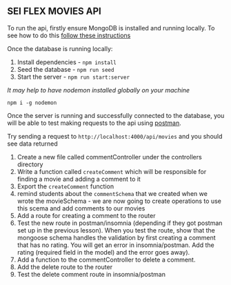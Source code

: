## SEI FLEX MOVIES API

To run the api, firstly ensure MongoDB is installed and running locally. To see how to do this [follow these instructions]('https://docs.mongodb.com/manual/installation/)

Once the database is running locally:

1. Install dependencies - `npm install`
2. Seed the database - `npm run seed`
3. Start the server - `npm run start:server`

<em>It may help to have nodemon installed globally on your machine</em>

`npm i -g nodemon`

Once the server is running and successfully connected to the database, you will be able to test making requests to the api using [postman]('https://www.postman.com/downloads/).

Try sending a request to `http://localhost:4000/api/movies` and you should see data returned

1. Create a new file called commentController under the controllers directory
2. Write a function called `createComment` which will be responsible for finding a movie and adding a comment to it
3. Export the `createComment` function
4. remind students about the `commentSchema` that we created when we wrote the movieSchema - we are now going to create operations to use this scema and add comments to our movies
5. Add a route for creating a comment to the router
6. Test the new route in postman/insomnia (depending if they got postman set up in the previous lesson). When you test the route, show that the mongoose schema handles the validation by first creating a comment that has no rating. You will get an error in insomnia/postman. Add the rating (required field in the model) and the error goes away).
7. Add a function to the commentController to delete a comment.
8. Add the delete route to the router
9. Test the delete comment route in insomnia/postman
